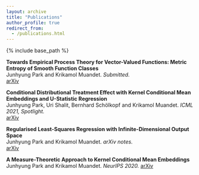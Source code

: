 ```yaml
---
layout: archive
title: "Publications"
author_profile: true
redirect_from:
  - /publications.html
---
```



{% include base_path %}



**Towards Empirical Process Theory for Vector-Valued Functions: Metric Entropy of Smooth Function Classes**  
Junhyung Park and Krikamol Muandet.
*Submitted.*  
[arXiv](https://arxiv.org/abs/2202.04415)

**Conditional Distributional Treatment Effect with Kernel Conditional Mean Embeddings and U-Statistic Regression**  
Junhyung Park, Uri Shalit, Bernhard Schölkopf and Krikamol Muandet.
*ICML 2021, Spotlight.*  
[arXiv](https://arxiv.org/abs/2102.08208)

**Regularised Least-Squares Regression with Infinite-Dimensional Output Space**  
Junhyung Park and Krikamol Muandet.
*arXiv notes.*  
[arXiv](https://arxiv.org/abs/2010.10973)

**A Measure-Theoretic Approach to Kernel Conditional Mean Embeddings**  
Junhyung Park and Krikamol Muandet.
*NeurIPS 2020.*
[arXiv](https://arxiv.org/abs/2002.03689)
